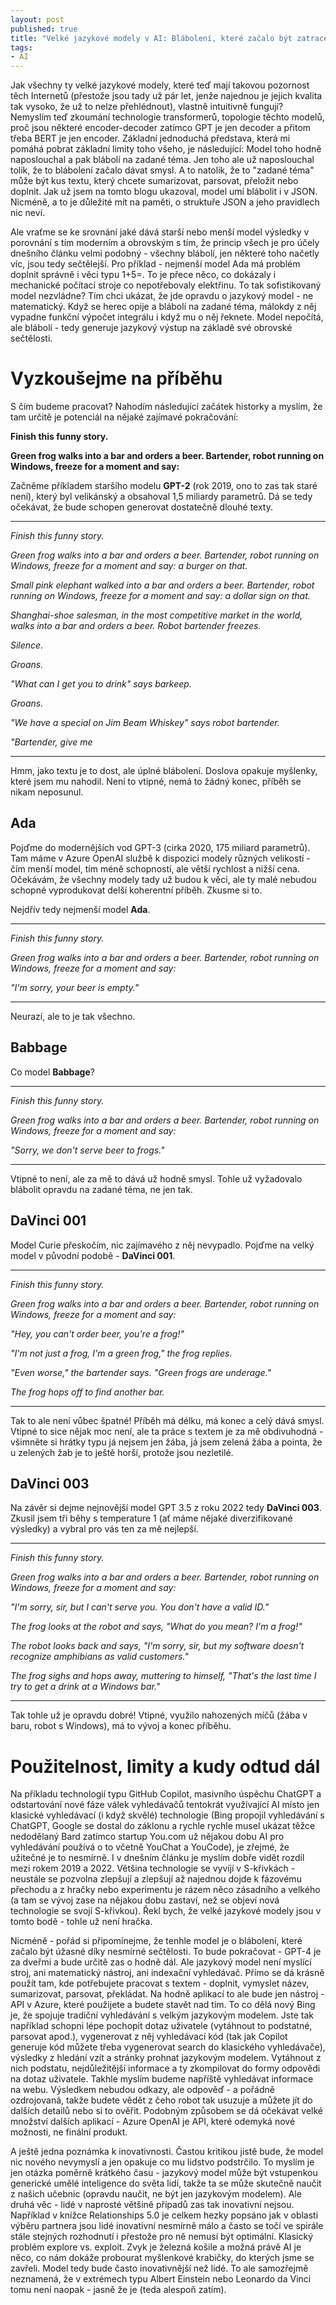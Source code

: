 ```yaml
---
layout: post
published: true
title: "Velké jazykové modely v AI: Blábolení, které začalo být zatraceně užitečné"
tags:
- AI
---
```

Jak všechny ty velké jazykové modely, které teď mají takovou pozornost těch Internetů (přestože jsou tady už pár let, jenže najednou je jejich kvalita tak vysoko, že už to nelze přehlédnout), vlastně intuitivně fungují? Nemyslím teď zkoumání technologie transformerů, topologie těchto modelů, proč jsou některé encoder-decoder zatímco GPT je jen decoder a přitom třeba BERT je jen encoder. Základní jednoduchá představa, která mi pomáhá pobrat základní limity toho všeho, je následující: Model toho hodně naposlouchal a pak blábolí na zadané téma. Jen toho ale už naposlouchal tolik, že to blábolení začalo dávat smysl. A to natolik, že to "zadané téma" může být kus textu, který chcete sumarizovat, parsovat, přeložit nebo doplnit. Jak už jsem na tomto blogu ukazoval, model umí blábolit i v JSON. Nicméně, a to je důležité mít na paměti, o struktuře JSON a jeho pravidlech nic neví.

Ale vraťme se ke srovnání jaké dává starší nebo menší model výsledky v porovnání s tím moderním a obrovským s tím, že princip všech je pro účely dnešního článku velmi podobný - všechny blábolí, jen některé toho načetly víc, jsou tedy sečtělejší. Pro příklad - nejmenší model Ada má problém doplnit správně i věci typu 1+5=. To je přece něco, co dokázaly i mechanické počítací stroje co nepotřebovaly elektřinu. To tak sofistikovaný model nezvládne? Tím chci ukázat, že jde opravdu o jazykový model - ne matematický. Když se herec opije a blábolí na zadané téma, málokdy z něj vypadne funkční výpočet integrálu i když mu o něj řeknete. Model nepočítá, ale blábolí - tedy generuje jazykový výstup na základě své obrovské sečtělosti.

# Vyzkoušejme na příběhu
S čím budeme pracovat? Nahodím následující začátek historky a myslím, že tam určitě je potenciál na nějaké zajímavé pokračování:

**Finish this funny story.**

**Green frog walks into a bar and orders a beer. Bartender, robot running on Windows, freeze for a moment and say:**

Začněme příkladem staršího modelu **GPT-2** (rok 2019, ono to zas tak staré není), který byl velikánský a obsahoval 1,5 miliardy parametrů. Dá se tedy očekávat, že bude schopen generovat dostatečně dlouhé texty.

---

*Finish this funny story.*

*Green frog walks into a bar and orders a beer. Bartender, robot running on Windows, freeze for a moment and say: a burger on that.*

*Small pink elephant walked into a bar and orders a beer. Bartender, robot running on Windows, freeze for a moment and say: a dollar sign on that.*

*Shanghai-shoe salesman, in the most competitive market in the world, walks into a bar and orders a beer. Robot bartender freezes.*

*Silence.*

*Groans.*

*"What can I get you to drink" says barkeep.*

*Groans.*

*"We have a special on Jim Beam Whiskey" says robot bartender.*

*"Bartender, give me*

---

Hmm, jako textu je to dost, ale úplné blábolení. Doslova opakuje myšlenky, které jsem mu nahodil. Není to vtipné, nemá to žádný konec, příběh se nikam neposunul. 

## Ada

Pojďme do modernějších vod GPT-3 (cirka 2020, 175 miliard parametrů). Tam máme v Azure OpenAI službě k dispozici modely různých velikostí - čím menší model, tím méně schopností, ale větší rychlost a nižší cena. Očekávám, že všechny modely tady už budou k věci, ale ty malé nebudou schopné vyprodukovat delší koherentní příběh. Zkusme si to.

Nejdřív tedy nejmenší model **Ada**.

---

*Finish this funny story.*

*Green frog walks into a bar and orders a beer. Bartender, robot running on Windows, freeze for a moment and say:*

*"I'm sorry, your beer is empty."*

---

Neurazí, ale to je tak všechno.

## Babbage

Co model **Babbage**?

---

*Finish this funny story.*

*Green frog walks into a bar and orders a beer. Bartender, robot running on Windows, freeze for a moment and say:*

*"Sorry, we don't serve beer to frogs."*

---

Vtipné to není, ale za mě to dává už hodně smysl. Tohle už vyžadovalo blábolit opravdu na zadané téma, ne jen tak.

## DaVinci 001

Model Curie přeskočím, nic zajímavého z něj nevypadlo. Pojďme na velký model v původní podobě - **DaVinci 001**.

---

*Finish this funny story.*

*Green frog walks into a bar and orders a beer. Bartender, robot running on Windows, freeze for a moment and say:*

*"Hey, you can't order beer, you're a frog!"*

*"I'm not just a frog, I'm a green frog," the frog replies.*

*"Even worse," the bartender says. "Green frogs are underage."*

*The frog hops off to find another bar.*

---

Tak to ale není vůbec špatné! Příběh má délku, má konec a celý dává smysl. Vtipné to sice nějak moc není, ale ta práce s textem je za mě obdivuhodná - všimněte si hrátky typu já nejsem jen žába, já jsem zelená žába a pointa, že u zelených žab je to ještě horší, protože jsou nezletilé.

## DaVinci 003

Na závěr si dejme nejnovější model GPT 3.5 z roku 2022 tedy **DaVinci 003**. Zkusil jsem tři běhy s temperature 1 (ať máme nějaké diverzifikované výsledky) a vybral pro vás ten za mě nejlepší.

---

*Finish this funny story.*

*Green frog walks into a bar and orders a beer. Bartender, robot running on Windows, freeze for a moment and say:*

*"I'm sorry, sir, but I can't serve you. You don't have a valid ID."*

*The frog looks at the robot and says, "What do you mean? I'm a frog!"*

*The robot looks back and says, "I'm sorry, sir, but my software doesn't recognize amphibians as valid customers."*

*The frog sighs and hops away, muttering to himself, "That's the last time I try to get a drink at a Windows bar."*

---

Tak tohle už je opravdu dobré! Vtipné, využilo nahozených míčů (žába v baru, robot s Windows), má to vývoj a konec příběhu.

# Použitelnost, limity a kudy odtud dál
Na příkladu technologií typu GitHub Copilot, masivního úspěchu ChatGPT a odstartování nové fáze válek vyhledávačů tentokrát využívající AI místo jen klasické vyhledávací (i když skvělé) technologie (Bing propojil vyhledávání s ChatGPT, Google se dostal do záklonu a rychle rychle musel ukázat těžce nedodělaný Bard zatímco startup You.com už nějakou dobu AI pro vyhledávání používá o to včetně YouChat a YouCode), je zřejmé, že užitečné je to nesmírně. I v dnešním článku je myslím dobře vidět rozdíl mezi rokem 2019 a 2022. Většina technologie se vyvíjí v S-křivkách - neustále se pozvolna zlepšují a zlepšují až najednou dojde k fázovému přechodu a z hračky nebo experimentu je rázem něco zásadního a velkého (a tam se vývoj zase na nějakou dobu zastaví, než se objeví nová technologie se svojí S-křivkou). Řekl bych, že velké jazykové modely jsou v tomto bodě - tohle už není hračka.

Nicméně - pořád si připomínejme, že tenhle model je o blábolení, které začalo být úžasné díky nesmírné sečtělosti. To bude pokračovat - GPT-4 je za dveřmi a bude určitě zas o hodně dál. Ale jazykový model není myslící stroj, ani matematický nástroj, ani indexační vyhledávač. Přímo se dá krásně použít tam, kde potřebujete pracovat s textem - doplnit, vymyslet název, sumarizovat, parsovat, překládat. Na hodně aplikací to ale bude jen nástroj - API v Azure, které použijete a budete stavět nad tím. To co dělá nový Bing je, že spojuje tradiční vyhledávání s velkým jazykovým modelem. Jste tak například schopni lépe pochopit dotaz uživatele (vytáhnout to podstatné, parsovat apod.), vygenerovat z něj vyhledávací kód (tak jak Copilot generuje kód můžete třeba vygenerovat search do klasického vyhledávače), výsledky z hledání vzít a stránky prohnat jazykovým modelem. Vytáhnout z nich podstatu, nejdůležitější informace a ty zkompilovat do formy odpovědi na dotaz uživatele. Takhle myslím budeme napříště vyhledávat informace na webu. Výsledkem nebudou odkazy, ale odpověď - a pořádně ozdrojovaná, takže budete vědět z čeho robot tak usuzuje a můžete jít do dalších detailů nebo si to ověřit. Podobným způsobem se dá očekávat velké množství dalších aplikací - Azure OpenAI je API, které odemyká nové možnosti, ne finální produkt.

A ještě jedna poznámka k inovativnosti. Častou kritikou jistě bude, že model nic nového nevymyslí a jen opakuje co mu lidstvo podstrčilo. To myslím je jen otázka poměrně krátkého času - jazykový model může být vstupenkou generické umělé inteligence do světa lidí, takže ta se může skutečně naučit z našich učebnic (opravdu naučit, ne být jen jazykovým modelem). Ale druhá věc - lidé v naprosté většině případů zas tak inovativní nejsou. Například v knížce Relationships 5.0 je celkem hezky popsáno jak v oblasti výběru partnera jsou lidé inovativní nesmírně málo a často se točí ve spirále stále stejných rozhodnutí i přestože pro ně nemusí být optimální. Klasický problém explore vs. exploit. Zvyk je železná košile a možná právě AI je něco, co nám dokáže probourat myšlenkové krabičky, do kterých jsme se zavřeli. Model tedy bude často inovativnější než lidé. To ale samozřejmě neznamená, že v extrémech typu Albert Einstein nebo Leonardo da Vinci tomu není naopak - jasně že je (teda alespoň zatím).
